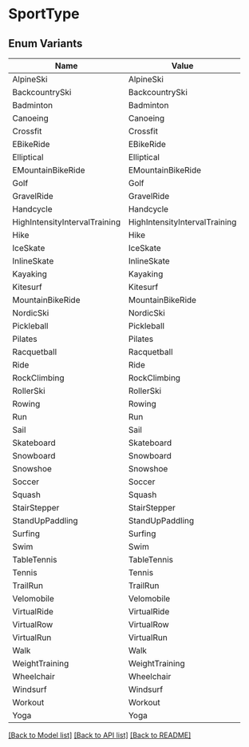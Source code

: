# SportType

## Enum Variants

| Name | Value |
|---- | -----|
| AlpineSki | AlpineSki |
| BackcountrySki | BackcountrySki |
| Badminton | Badminton |
| Canoeing | Canoeing |
| Crossfit | Crossfit |
| EBikeRide | EBikeRide |
| Elliptical | Elliptical |
| EMountainBikeRide | EMountainBikeRide |
| Golf | Golf |
| GravelRide | GravelRide |
| Handcycle | Handcycle |
| HighIntensityIntervalTraining | HighIntensityIntervalTraining |
| Hike | Hike |
| IceSkate | IceSkate |
| InlineSkate | InlineSkate |
| Kayaking | Kayaking |
| Kitesurf | Kitesurf |
| MountainBikeRide | MountainBikeRide |
| NordicSki | NordicSki |
| Pickleball | Pickleball |
| Pilates | Pilates |
| Racquetball | Racquetball |
| Ride | Ride |
| RockClimbing | RockClimbing |
| RollerSki | RollerSki |
| Rowing | Rowing |
| Run | Run |
| Sail | Sail |
| Skateboard | Skateboard |
| Snowboard | Snowboard |
| Snowshoe | Snowshoe |
| Soccer | Soccer |
| Squash | Squash |
| StairStepper | StairStepper |
| StandUpPaddling | StandUpPaddling |
| Surfing | Surfing |
| Swim | Swim |
| TableTennis | TableTennis |
| Tennis | Tennis |
| TrailRun | TrailRun |
| Velomobile | Velomobile |
| VirtualRide | VirtualRide |
| VirtualRow | VirtualRow |
| VirtualRun | VirtualRun |
| Walk | Walk |
| WeightTraining | WeightTraining |
| Wheelchair | Wheelchair |
| Windsurf | Windsurf |
| Workout | Workout |
| Yoga | Yoga |


[[Back to Model list]](../README.md#documentation-for-models) [[Back to API list]](../README.md#documentation-for-api-endpoints) [[Back to README]](../README.md)


